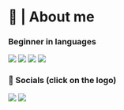 # 📄 | About me

### Beginner in languages
![](https://skillicons.dev/icons?i=css) ![](https://skillicons.dev/icons?i=html) ![](https://skillicons.dev/icons?i=javascript) ![](https://skillicons.dev/icons?i=lua)
### 📱 Socials (click on the logo)
<a href="https://discord.com/users/909006358928580649"><img src="https://skillicons.dev/icons?i=discord"/></a>
<a href="https://www.instagram.com/tickly50_/"><img src="https://skillicons.dev/icons?i=instagram"/></a>
